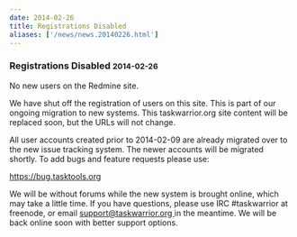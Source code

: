 ```yaml
---
date: 2014-02-26
title: Registrations Disabled
aliases: ['/news/news.20140226.html']
---
```

<div class="col-md-8 main">
 <div class="row">
  <h3>
   Registrations Disabled
   <small>
    2014-02-26
   </small>
  </h3>
  <p>
   No new users on the Redmine site.
  </p>
  <p>
   We have shut off the registration of users on this site. This is
            part of our ongoing migration to new systems. This taskwarrior.org
            site content will be replaced soon, but the URLs will not change.
  </p>
  <p>
   All user accounts created prior to 2014-02-09 are already migrated
            over to the new issue tracking system. The newer accounts will be
            migrated shortly. To add bugs and feature requests please use:
  </p>
  <p>
   <a href="https://bug.tasktools.org">
    https://bug.tasktools.org
   </a>
  </p>
  <p>
   We will be without forums while the new system is brought online,
            which may take a little time. If you have questions, please use
            IRC #taskwarrior at freenode, or email
   <a href="mailto:support@taskwarrior.org">
    support@taskwarrior.org
   </a>
   in the meantime. We will be back online soon with better support
            options.
  </p>
 </div>
</div>

